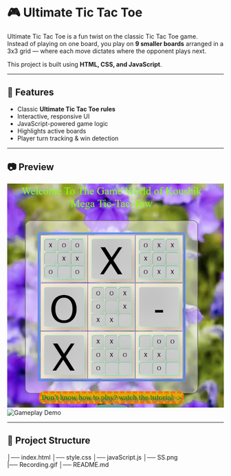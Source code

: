 # 🎮 Ultimate Tic Tac Toe

Ultimate Tic Tac Toe is a fun twist on the classic Tic Tac Toe game.  
Instead of playing on one board, you play on **9 smaller boards** arranged in a 3x3 grid — where each move dictates where the opponent plays next.  

This project is built using **HTML, CSS, and JavaScript**.

---

## 🚀 Features
- Classic **Ultimate Tic Tac Toe rules**
- Interactive, responsive UI
- JavaScript-powered game logic
- Highlights active boards
- Player turn tracking & win detection

---

## 📷 Preview

![Game Screenshot](SS.png)
![Gameplay Demo](Recording.gif)

---

## 📂 Project Structure
│── index.html
│── style.css
│── javaScript.js
│── SS.png  
|── Recording.gif
│── README.md

